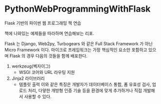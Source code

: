 # PythonWebProgrammingWithFlask
Flask 기반의 파이썬 웹 프로그래밍 책 연습

책에 나와있는 예제들을 따라하며 연습해보는 리포.

Flask 는 Django, Web2py, Turbogears 와 같은 Full Stack Framework 가 아닌 Micro Framework 이다.
마이크로 프레임워크는 가장 핵심적인 요소만 포함하고 있으며 Flask 의 경우 다음의 것들을 함께 배포한다.
1. werkzeug(벡자이그)
    - WSGI 코어와 URL 라우팅 지원
2. Jinja2 라이브러리
    - 템플릿 출력
이와 같은 특징은 개발자가 데이터베이스 통합, 폼 유효성 검사, 업로드 처리, 다얗한 개방형 인증 기술 등을 환경에 맞게
추가하거나 직접 개발해서 사용할 수 있다.